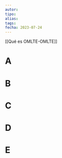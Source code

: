 ```yaml
---
autor:
tipo:
alias:
tags: 
fecha: 2023-07-24
---
```


[[Qué es OMLTE-OMLTE]]

# A


# B


# C


# D


# E